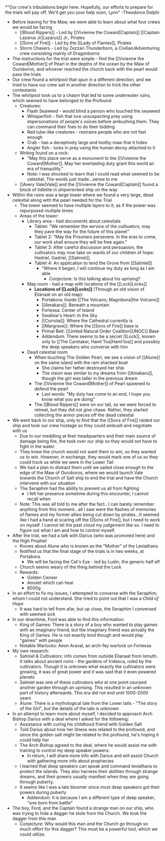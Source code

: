 *"Our crew's tribulations begin here. Hopefully, our efforts to prepare for the trials will pay off. We'll get you your help soon, Lynn" -Theodoros Delphi 

- Before leaving for the Maw, we were able to learn about what four crews we would be facing 
	- [[Blood Rippers]] - Led by [[Vivienne the Coward|Captain]] [[Captain Lazarus Jr|Lazarus]] Jr., Pirates
	- [[Sons of Fire]] - Led by the [[Lady of Flames]], Pirates
	- Storm Chasers - Led by Zezzari Thunderborn, a Civilian/Adventuring crew consisting mainly of Dragonborns
- The instructions for the trial were simple - find the [[Vivienne the Coward|Mother]] of Pearl in the depths of the ocean by the Maw of Ouroboros, and whoever reached the church back with the pearl would pass the trials
- Our crew found a whirlpool that spun in a different direction, and we tried to have our crew sail in another direction to trick the other contestants
- The whirlpool took us to a chasm that led to some underwater ruins, which seemed to have belonged to the Profound
    - Creatures:
        - Flash Seaweed - would blind a person who touched the seaweed
        - Whisperfish - fish that lure unsuspecting prey using impersonations of people's voices before ambushing them. They can command their foes to do their bidding
        - Red tube-like creatures - restrains people who are not fast enough
        - Crab - has a deceptively large and toothy maw that it hides
        - Angler fish - lures in prey using the human decoy attached to it
	- Writing found on a rock: 
		-  "May this place serve as a monument to the [[Vivienne the Coward|Mother]]. May her everlasting duty grant this world an era of tranquility."
		- Note: I was shocked to learn that I could read what seemed to be celestial. The words just made...sense to me
	- [[Avery Vale|Vale]] and the [[Vivienne the Coward|Captain]] found a block of tidlelite in shipwrecked ship on the way 
- Within the ruins was a large tower where we found a very large, dead celestial along with the pearl needed for the Trial
	- The tower seemed to have multiple layers to it; as if the power was repurposed multiple times
	- Areas of the tower: 
		- Library area - had documents about celestials
			- Tablet: "We remember the service of the cultivators, may they pave the way for the future of this planet"
			- Tablet 2: "May the Prisoners persevere. In the eras to come, our work shall ensure they will be free again."
			- Tablet 3: After careful discussion and persuasion, the cultivators may now take on wards of our children of hope: Hadriel, Gadriel, [[Satiniel]].
			- Tablet 4: An application to tend the Grove from [[Satiniel]]
			    - "Where it began, I will continue my duty as long as I am able
				    - Conjecture: Is this talking about his uprising?
		- Map room - had a map with locations of the [[Lock|Locks]]
			-  **Locations of [[Lock|Locks]]** (Through an old vision of Eilanaat on an old map):
				- Portabora: Inside [[The Volcano, Magnibora|the Volcano]]
				- [[Amakaru]]: Beneath a mountain
				- Fortessa: Center of Island
				- Swallow's Heart: In the Sky
				- [[Corrolai]]: Where the Cathedral currently is
				- [[Margrave]]: Where the [[Sons of Fire]] base is
				- Primal Belt: [[United Natural Order Coalition|UNOC]] Base
				- Addendum: There seems to be a secret [[Lock]], known only to [[The Caretaker, Hami'Toa|Hami'toa]] and possibly the deep speakers who converse with him
		- Dead celestial room
			- When touching The Golden Pearl, we see a vision of [[Alune]] on the same island with the ram shacked boat
			    - She claims her father destroyed her ship
			    - The vision was similar to  my dreams from [[Amakaru]], though the girl was taller in the previous dream
			- The [[Vivienne the Coward|Mother]] of Pearl spawned to defend the pearl
				- Last words: "My duty has come to an end, I hope you know what you are doing"
			- The [[Blood Rippers]] were on our tail, so we were forced to retreat, but they did not give chase. Rather, they started collecting the armor pieces off the dead celestial
- We went back to our ship, only to find that the [[Sons of Fire]] raided our ship and took our crew hostage so they could ambush and negotiate with us
	- Due to our meddling at their headquarters and their main source of damage being fire, the took over our ship so they would not have to fight in the water. 
	- They knew the church would not want them to win, so they wanted us to win. However, in exchange, they would mark one of us so they could track us while we were in the Lower Tail
	- We had a plan to distract them until we sailed close enough to the edge of the Maw of Ouroboros, where we would launch Vale towards the Church of Salt ship to end the trial and have the Church intervene with our situation 
	- The Seraphim had the ability to prevent us all from fighting 
		- I felt her presence sometime during this encounter, I cannot recall when
	- Note: This was all told to me after the fact...I can barely remember anything from this moment...all I saw were the flashes of memories of flames and my former allies being cut down by pirates...It seemed like I had a hand at scaring off the [[Sons of Fire]], but I need to work on myself. I cannot let the past cloud my judgement like so. I need to figure out what I am and how to control myself. 
- After the trial, we had a talk with Darius (who was promoted here) and the High Prophet
	- Knows about Alune who is known as the "Mother" of the Leviathans
	- Notified us that the final stage of the trials is in two weeks, at Portabora.
		- We will be facing the Cat's Eye - led by Ludin, the generic half elf
	- Church seems weary of the thing behind the Lock
	- Rewards:
		- Golden Censer
		- Amulet which can heal
		- 8000g
- In an effort to fix my issues, I attempted to converse with the Seraphim, whom I could not understand. She tried to point out that I was a *Child of Hope*
	- It was hard to tell from afar, but up close, the Seraphim I conversed with seemed sick
- In our downtime, Ford was able to find this information:
	- King of Games: There is a story of a boy who wanted to play games with an imaginary friend, but the imaginary friend was actually the King of Games. He is not exactly kind though and would play "games" with people
	- Notable Warlocks: Aeon Araval, an arch-fey warlock on Fortessa
- My own research: 
	- Satiniel & Cultivators: info comes from outside Eilanaat from Ismuth. It talks about ancient ruins - the gardens of Iridesca, ruled by the cultivators. Though it is unknown what exactly the cultivators were growing, it was of great power and it was said that it even powered planets
    - Satiniel was one of these cultivators who at one point usurped another garden through an uprising. This resulted in an unknown part of history afterwards. This era did not end until 1000-2000 years
	- Alune: There is a mythological tale from the Lower tails - "The story of the Girl", but the details of the tale is unknown
- In an attempt to learn more about myself, I decided to approach Arch Bishop Darius with a deal where I asked for the following:
	- Assistance with curing his childhood friend with Golden Salt
	- Told Darius about how her illness was related to the profound, and since the golden salt might be related to the profound, he's hoping it could help her
	- The Arch Bishop agreed to the deal, where he would assist me with training to control my deep speaker powers:
		- In return, I will share more info with Darius and will assist Church with gathering more info about prophecies
	- I learned that deep speakers can speak and command leviathans to protect the islands. They also harness their abilities through strange dreams, and their powers usually manifest when they are going through puberty.
	- It seems like I was a late bloomer since most deep speakers got their powers during puberty
		- Addendum: It is because I am a different type of deep speaker, "one born from battle"
- The boy, Ford, and the Captain found a strange man on our ship, who was trying to hide a dagger he stole from the Church. We took the dagger from this man
	- Conjecture: Why would this man *and* the Church go through so much effort for this dagger? This must be a powerful tool, which we could utilize. 
